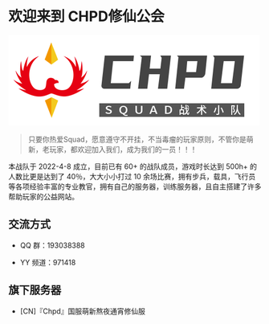# 欢迎来到 CHPD修仙公会

![Logo](./img/logo.png)

> 只要你热爱Squad，愿意遵守不开挂，不当毒瘤的玩家原则，不管你是萌新，老玩家，都欢迎加入我们，成为我们的一员！！！

本战队于 2022-4-8 成立，目前已有 60+ 的战队成员，游戏时长达到 500h+ 的人数比更是达到了 40％，大大小小打过 10 余场比赛，拥有步兵，载具，飞行员等各项经验丰富的专业教官，拥有自己的服务器，训练服务器，且自主搭建了许多帮助玩家的公益网站。

## 交流方式

- QQ 群：193038388

- YY 频道：971418

## 旗下服务器

- [CN]『Chpd』国服萌新熬夜通宵修仙服